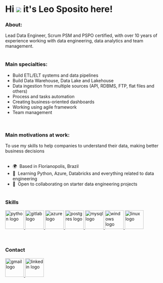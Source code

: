 Hi ![](https://user-images.githubusercontent.com/18350557/176309783-0785949b-9127-417c-8b55-ab5a4333674e.gif) it's Leo Sposito here!
================================================================================================================================

### About:
Lead Data Engineer, Scrum PSM and PSPO certified, with over 10 years of experience working with data engineering, data analytics and team management.<br><br>

### Main specialties:
  - Build ETL/ELT systems and data pipelines
  - Build Data Warehouse, Data Lake and Lakehouse
  - Data ingestion from multiple sources (API, RDBMS, FTP, flat files and others)
  - Process and tasks automation
  - Creating business-oriented dashboards
  - Working using agile framework
  - Team management
<br>

### Main motivations at work: 
To use my skills to help companies to understand their data, making better business decisions<br><br>


*   🌍  Based in Florianopolis, Brazil
*   🧠  Learning Python, Azure, Databricks and everything related to data engineering
*   🤝  Open to collaborating on starter data engineering projects<br><br>


### Skills


<p align="left">
    <a href="https://www.python.org/" rel="noreferrer" target="_blank">
      <img src="https://skillicons.dev/icons?i=py" height="60" alt="python logo"  />
    </a>
    <a href="https://www.gitlab.com/" rel="noreferrer" target="_blank">
      <img src="https://skillicons.dev/icons?i=gitlab" height="60" alt="gitlab logo"  />
    </a>
    <a href="https://www.azure.microsoft.com/" rel="noreferrer" target="_blank">
      <img src="https://skillicons.dev/icons?i=azure" height="60" alt="azure logo"  />
    </a>
    <a href="https://www.postgresql.org/" rel="noreferrer" target="_blank">
      <img src="https://skillicons.dev/icons?i=postgres" height="60" alt="postgres logo"  />
    </a>
    <a href="https://www.mysql.com/" rel="noreferrer" target="_blank">
      <img src="https://skillicons.dev/icons?i=mysql" height="60" alt="mysql logo"  />
    </a>
    <a href="https://www.microsoft.com/" rel="noreferrer" target="_blank">
      <img src="https://skillicons.dev/icons?i=windows" height="60" alt="windows logo"  />
    </a>
    <a href="https://www.linux.org/" rel="noreferrer" target="_blank">
      <img src="https://skillicons.dev/icons?i=linux" height="60" alt="linux logo"  />
    </a>
</p>
<br>

### Contact


<div align="left">
  <a href="mailto:oliveiraleosilva87@gmail.com" rel="noreferrer" target="_blank">
      <img src="https://skillicons.dev/icons?i=gmail" height="60" alt="gmail logo"  />
  </a>
  <a href="https://www.linkedin.com/in/oliveiraleosilva87/" rel="noreferrer" target="_blank">
      <img src="https://skillicons.dev/icons?i=linkedin" height="60" alt="linkedin logo"  />
  </a>
</div>
                    

